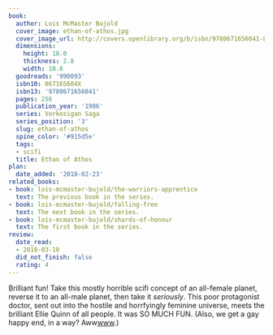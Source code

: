 ```yaml
---
book:
  author: Lois McMaster Bujold
  cover_image: ethan-of-athos.jpg
  cover_image_url: http://covers.openlibrary.org/b/isbn/9780671656041-L.jpg
  dimensions:
    height: 18.0
    thickness: 2.8
    width: 10.6
  goodreads: '990093'
  isbn10: 067165604X
  isbn13: '9780671656041'
  pages: 256
  publication_year: '1986'
  series: Vorkosigan Saga
  series_position: '3'
  slug: ethan-of-athos
  spine_color: '#915d5e'
  tags:
  - scifi
  title: Ethan of Athos
plan:
  date_added: '2018-02-23'
related_books:
- book: lois-mcmaster-bujold/the-warriors-apprentice
  text: The previous book in the series.
- book: lois-mcmaster-bujold/falling-free
  text: The next book in the series.
- book: lois-mcmaster-bujold/shards-of-honour
  text: The first book in the series.
review:
  date_read:
  - 2018-03-10
  did_not_finish: false
  rating: 4
---
```


Brilliant fun! Take this mostly horrible scifi concept of an all-female planet, reverse it to an all-male planet, then take it *seriously*. This poor protagonist doctor, sent out into the hostile and horrfyingly feminine universe, meets the brilliant Ellie Quinn of all people. It was SO MUCH FUN.
(Also, we get a gay happy end, in a way? Aww<a target="_blank" href="http://www" rel="nofollow">www</a>.)
